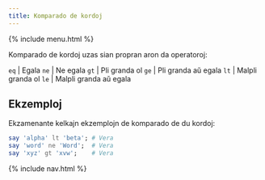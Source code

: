 ```yaml
---
title: Komparado de kordoj
---
```


{% include menu.html %}

Komparado de kordoj uzas sian propran aron da operatoroj:

`eq` | Egala
`ne` | Ne egala
`gt` | Pli granda ol
`ge` | Pli granda aŭ egala
`lt` | Malpli granda ol
`le` | Malpli granda aŭ egala

## Ekzemploj

Ekzamenante kelkajn ekzemplojn de komparado de du kordoj:

```raku
say 'alpha' lt 'beta'; # Vera
say 'word' ne 'Word';  # Vera
say 'xyz' gt 'xvw';    # Vera
```

{% include nav.html %}
